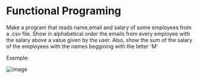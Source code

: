 # Functional Programing
 Make a program that reads name,email and salary of some employees from a .csv file.
 Show in alphabetical order the emails from every employee with the salary above a value given by the user.
 Also, show the sum of the salary of the employees with the names beggining with the letter 'M'
 
 Exemple:
 
 ![image](https://user-images.githubusercontent.com/18338749/117832864-3ddbb680-b24c-11eb-9813-87efd2274773.png)

